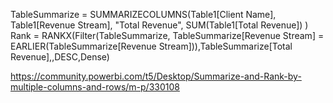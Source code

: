 TableSummarize = SUMMARIZECOLUMNS(Table1[Client Name], Table1[Revenue Stream], "Total Revenue", SUM(Table1[Total Revenue]) )
Rank = RANKX(Filter(TableSummarize, TableSummarize[Revenue Stream] = EARLIER(TableSummarize[Revenue Stream])),TableSummarize[Total Revenue],,DESC,Dense)

https://community.powerbi.com/t5/Desktop/Summarize-and-Rank-by-multiple-columns-and-rows/m-p/330108
